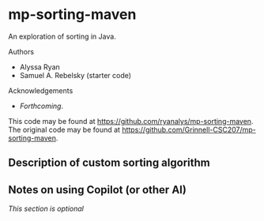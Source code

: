 # mp-sorting-maven

An exploration of sorting in Java.

Authors

* Alyssa Ryan
* Samuel A. Rebelsky (starter code)

Acknowledgements

* _Forthcoming_.

This code may be found at <https://github.com/ryanalys/mp-sorting-maven>. The original code may be found at <https://github.com/Grinnell-CSC207/mp-sorting-maven>.

Description of custom sorting algorithm
---------------------------------------


Notes on using Copilot (or other AI)
------------------------------------

_This section is optional_
